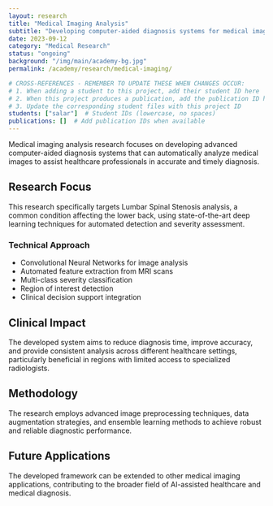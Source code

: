 ```yaml
---
layout: research
title: "Medical Imaging Analysis"
subtitle: "Developing computer-aided diagnosis systems for medical images, particularly Lumbar Spinal Stenosis analysis"
date: 2023-09-12
category: "Medical Research"
status: "ongoing"
background: "/img/main/academy-bg.jpg"
permalink: /academy/research/medical-imaging/

# CROSS-REFERENCES - REMEMBER TO UPDATE THESE WHEN CHANGES OCCUR:
# 1. When adding a student to this project, add their student ID here
# 2. When this project produces a publication, add the publication ID here
# 3. Update the corresponding student files with this project ID
students: ["salar"]  # Student IDs (lowercase, no spaces)
publications: []  # Add publication IDs when available
---
```


<p>Medical imaging analysis research focuses on developing advanced computer-aided diagnosis systems that can automatically analyze medical images to assist healthcare professionals in accurate and timely diagnosis.</p>

<h2 class="section-heading">Research Focus</h2>

<p>This research specifically targets Lumbar Spinal Stenosis analysis, a common condition affecting the lower back, using state-of-the-art deep learning techniques for automated detection and severity assessment.</p>

<h3>Technical Approach</h3>
<ul>
<li>Convolutional Neural Networks for image analysis</li>
<li>Automated feature extraction from MRI scans</li>
<li>Multi-class severity classification</li>
<li>Region of interest detection</li>
<li>Clinical decision support integration</li>
</ul>

<h2 class="section-heading">Clinical Impact</h2>

<p>The developed system aims to reduce diagnosis time, improve accuracy, and provide consistent analysis across different healthcare settings, particularly beneficial in regions with limited access to specialized radiologists.</p>



<h2 class="section-heading">Methodology</h2>

<p>The research employs advanced image preprocessing techniques, data augmentation strategies, and ensemble learning methods to achieve robust and reliable diagnostic performance.</p>

<h2 class="section-heading">Future Applications</h2>

<p>The developed framework can be extended to other medical imaging applications, contributing to the broader field of AI-assisted healthcare and medical diagnosis.</p>